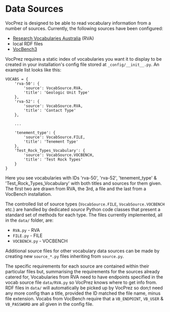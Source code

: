 # Data Sources

VocPrez is designed to be able to read vocabulary information from a number of sources. Currently, the following sources have been configured:

* [Research Vocabularies Australia](http://vocabs.ands.org.au) (RVA)
* local RDF files
* [VocBench3](http://vocbench.uniroma2.it/)

VocPrez requires a static index of vocabularies you want it to display to be created in your installation's config file stored at `_config/__init__.py`. An example list looks like this: 

```
VOCABS = {
    'rva-50': {
        'source': VocabSource.RVA,
        'title': 'Geologic Unit Type'
    },
    'rva-52': {
        'source': VocabSource.RVA,
        'title': 'Contact Type'
    },
    
    ...

    'tenement_type': {
        'source': VocabSource.FILE,
        'title': 'Tenement Type'
    },
    'Test_Rock_Types_Vocabulary': {
        'source': VocabSource.VOCBENCH,
        'title': 'Test Rock Types'
    }
}
```

Here you see vocabularies with IDs 'rva-50', 'rva-52', 'tenement_type' & 'Test_Rock_Types_Vocabulary' with both titles and sources for them given. The first two are drawn from RVA, the 3rd, a file and the last from a VocBench installation. 

The controlled list of source types (`VocabSource.FILE`, `VocabSource.VOCBENCH` etc.) are handled by dedicated *source* Python code classes that present a standard set of methods for each type. The files currently implemented, all in the `data/` folder, are:

* `RVA.py` - RVA
* `FILE.py` - FILE
* `VOCBENCH.py` - VOCBENCH

Additional source files for other vocabulary data sources can be made by creating new `source_*.py` files inheriting from `source.py`.

The specific requirements for each source are contained within their particular files but, summarising the requirements for the sources already catered for, Vocabularies from RVA need to have endpoints specified in the vocab source file `data/RVA.py` so VocPrez knows where to get info from. RDF files in `data/` will automatically be picked up by VocPrez so don;t need any more config than a title, provided the ID matched the file name, minus file extension. Vocabs from VocBench require that a `VB_ENDPOINT`, `VB_USER` & `VB_PASSWORD` are all given in the config file.
